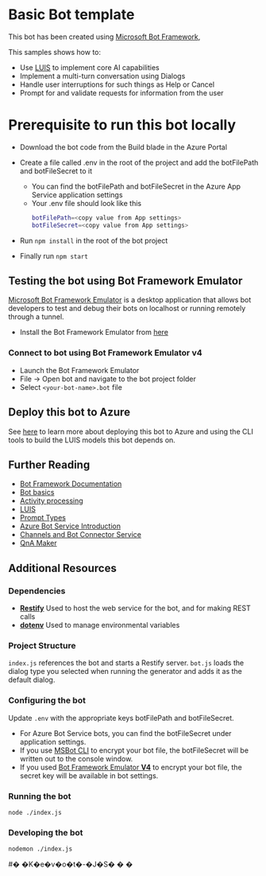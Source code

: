 # Basic Bot template

This bot has been created using [Microsoft Bot Framework](https://dev.botframework.com),

This samples shows how to:
- Use [LUIS](https://luis.ai) to implement core AI capabilities
- Implement a multi-turn conversation using Dialogs
- Handle user interruptions for such things as Help or Cancel
- Prompt for and validate requests for information from the user

# Prerequisite to run this bot locally
- Download the bot code from the Build blade in the Azure Portal
- Create a file called .env in the root of the project and add the botFilePath and botFileSecret to it
  - You can find the botFilePath and botFileSecret in the Azure App Service application settings
  - Your .env file should look like this
    ```bash
    botFilePath=<copy value from App settings>
    botFileSecret=<copy value from App settings>
    ```

- Run `npm install` in the root of the bot project
- Finally run `npm start` 


## Testing the bot using Bot Framework Emulator
[Microsoft Bot Framework Emulator](https://github.com/microsoft/botframework-emulator) is a desktop application that allows bot developers to test and debug their bots on localhost or running remotely through a tunnel.

- Install the Bot Framework Emulator from [here](https://aka.ms/botframework-emulator)

### Connect to bot using Bot Framework Emulator v4
- Launch the Bot Framework Emulator
- File -> Open bot and navigate to the bot project folder
- Select `<your-bot-name>.bot` file

## Deploy this bot to Azure
See [here](./deploymentScripts/DEPLOY.md) to learn more about deploying this bot to Azure and using the CLI tools to build the LUIS models this bot depends on.

## Further Reading
- [Bot Framework Documentation](https://docs.botframework.com)
- [Bot basics](https://docs.microsoft.com/en-us/azure/bot-service/bot-builder-basics?view=azure-bot-service-4.0)
- [Activity processing](https://docs.microsoft.com/en-us/azure/bot-service/bot-builder-concept-activity-processing?view=azure-bot-service-4.0)
- [LUIS](https://luis.ai)
- [Prompt Types](https://docs.microsoft.com/en-us/azure/bot-service/bot-builder-prompts?view=azure-bot-service-4.0&tabs=javascript)
- [Azure Bot Service Introduction](https://docs.microsoft.com/en-us/azure/bot-service/bot-service-overview-introduction?view=azure-bot-service-4.0)
- [Channels and Bot Connector Service](https://docs.microsoft.com/en-us/azure/bot-service/bot-concepts?view=azure-bot-service-4.0)
- [QnA Maker](https://qnamaker.ai)

## Additional Resources

### Dependencies

- **[Restify](http://restify.com)** Used to host the web service for the bot, and for making REST calls
- **[dotenv](https://github.com/motdotla/dotenv)** Used to manage environmental variables

### Project Structure

`index.js` references the bot and starts a Restify server. `bot.js` loads the dialog type you selected when running the generator and adds it as the default dialog. 

### Configuring the bot

Update `.env` with the appropriate keys botFilePath and botFileSecret. 
  - For Azure Bot Service bots, you can find the botFileSecret under application settings. 
  - If you use [MSBot CLI](https://github.com/microsoft/botbuilder-tools) to encrypt your bot file, the botFileSecret will be written out to the console window. 
  - If you used [Bot Framework Emulator **V4**](https://github.com/microsoft/botframework-emulator) to encrypt your bot file, the secret key will be available in bot settings. 

### Running the bot

```
node ./index.js
```
### Developing the bot

```
nodemon ./index.js
```



#� �K�e�v�o�t�-�J�S�
�
�
